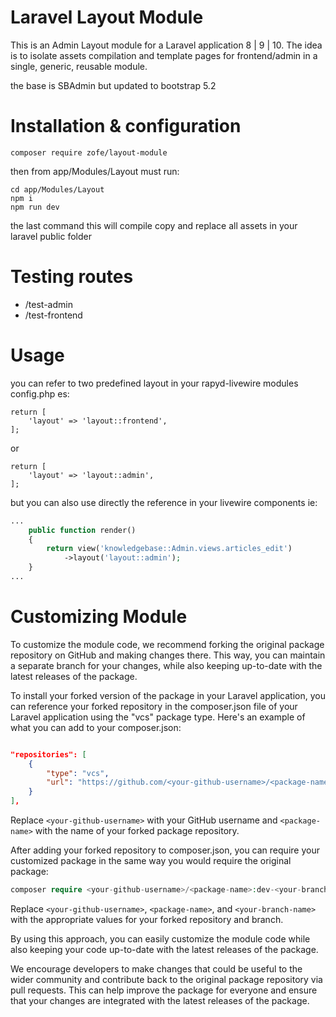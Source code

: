 # Laravel Layout Module

This is an Admin Layout module for a Laravel application 8 | 9 | 10.
The idea is to isolate assets compilation and template pages for frontend/admin in a single, generic, reusable module.

the base is SBAdmin but updated to bootstrap 5.2

# Installation & configuration

```
composer require zofe/layout-module

```

then from app/Modules/Layout must run:

```
cd app/Modules/Layout
npm i 
npm run dev  
```

the last command this will compile copy and replace all assets 
in your laravel public folder


# Testing routes

- /test-admin
- /test-frontend



# Usage
you can refer to two predefined layout in your rapyd-livewire modules config.php es:
```
return [
    'layout' => 'layout::frontend',
];
```
or
```
return [
    'layout' => 'layout::admin',
];
```

but you can also use directly the reference in your livewire components ie:

```php
...
    public function render()
    {
        return view('knowledgebase::Admin.views.articles_edit')
            ->layout('layout::admin');
    }
...
```

# Customizing Module
To customize the module code, we recommend forking the original package repository on GitHub and making changes there. This way, you can maintain a separate branch for your changes, while also keeping up-to-date with the latest releases of the package.

To install your forked version of the package in your Laravel application, you can reference your forked repository in the composer.json file of your Laravel application using the "vcs" package type. Here's an example of what you can add to your composer.json:

```json

"repositories": [
    {
        "type": "vcs",
        "url": "https://github.com/<your-github-username>/<package-name>"
    }
],
```
Replace `<your-github-username>` with your GitHub username and `<package-name>` with the name of your forked package repository.

After adding your forked repository to composer.json, you can require your customized package in the same way you would require the original package:

```php
composer require <your-github-username>/<package-name>:dev-<your-branch-name>
```
Replace `<your-github-username>`, `<package-name>`, and `<your-branch-name>` with the appropriate values for your forked repository and branch.

By using this approach, you can easily customize the module code while also keeping your code up-to-date with the latest releases of the package.

We encourage developers to make changes that could be useful to the wider community and contribute back to the original package repository via pull requests. This can help improve the package for everyone and ensure that your changes are integrated with the latest releases of the package.
